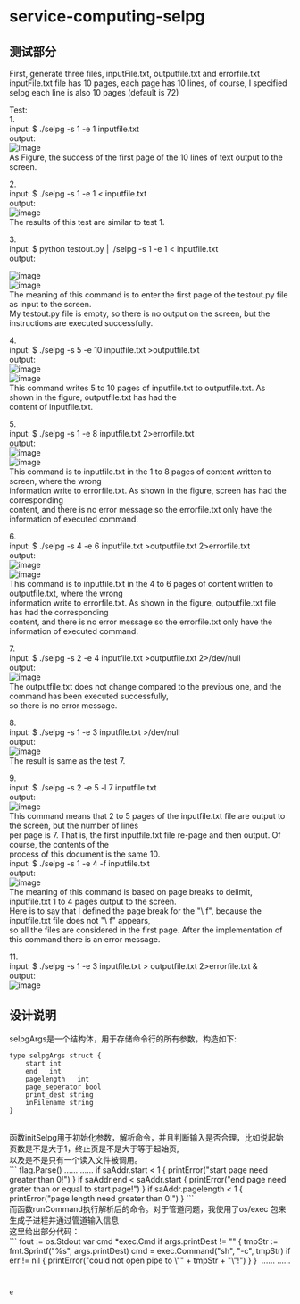 # service-computing-selpg
## 测试部分
First, generate three files, inputFile.txt, outputfile.txt and errorfile.txt<br>
inputFile.txt file has 10 pages, each page has 10 lines, of course, I specified selpg each line is also 10 pages (default is 72)<br>

Test:<br>
1.<br>
input: $ ./selpg -s 1 -e 1 inputfile.txt<br>
output:<br>
![image](https://github.com/Tendernesszh/service-computing-selpg/blob/master/testpicture/test1.png)<br>
As Figure, the success of the first page of the 10 lines of text output to the screen.<br>


2.<br>
input: $ ./selpg -s 1 -e 1 < inputfile.txt<br>
output:<br>
![image](https://github.com/Tendernesszh/service-computing-selpg/blob/master/testpicture/test2.png)<br>
The results of this test are similar to test 1.<br>

3.<br>
input: $ python testout.py | ./selpg -s 1 -e 1 < inputfile.txt<br>output:<br>

![image](https://github.com/Tendernesszh/service-computing-selpg/blob/master/testpicture/test3.png)<br>
![image](https://github.com/Tendernesszh/service-computing-selpg/blob/master/testpicture/test3(1).png)<br>
The meaning of this command is to enter the first page of the testout.py file as input to the screen.<br>
My testout.py file is empty, so there is no output on the screen, but the instructions are executed successfully.<br>


4.<br>
input: $ ./selpg -s 5 -e 10 inputfile.txt >outputfile.txt<br>
output:<br>![image](https://github.com/Tendernesszh/service-computing-selpg/blob/master/testpicture/test4(1).png)<br>
![image](https://github.com/Tendernesszh/service-computing-selpg/blob/master/testpicture/test4(2).png)<br>
This command writes 5 to 10 pages of inputfile.txt to outputfile.txt. As shown in the figure, outputfile.txt has had the<br>
content of inputfile.txt.<br>


5.<br>
input: $ ./selpg -s 1 -e 8 inputfile.txt 2>errorfile.txt<br>
output:<br>
![image](https://github.com/Tendernesszh/service-computing-selpg/blob/master/testpicture/test5(1).png)<br>
![image](https://github.com/Tendernesszh/service-computing-selpg/blob/master/testpicture/test5(2).png)<br>
This command is to inputfile.txt in the 1 to 8 pages of content written to screen, where the wrong<br>
information write to errorfile.txt. As shown in the figure, screen has had the corresponding<br>
content, and there is no error message so the errorfile.txt only have the information of executed command.<br>

6.<br>
input: $ ./selpg -s 4 -e 6 inputfile.txt >outputfile.txt 2>errorfile.txt<br>
output:<br>
![image](https://github.com/Tendernesszh/service-computing-selpg/blob/master/testpicture/test6(1).png)<br>
![image](https://github.com/Tendernesszh/service-computing-selpg/blob/master/testpicture/test6(2).png)<br>
This command is to inputfile.txt in the 4 to 6 pages of content written to outputfile.txt, where the wrong<br>
information write to errorfile.txt. As shown in the figure, outputfile.txt file has had the corresponding<br>
content, and there is no error message so the errorfile.txt only have the information of executed command.<br>

7.<br>
input: $ ./selpg -s 2 -e 4 inputfile.txt >outputfile.txt 2>/dev/null<br>
output:<br>
![image](https://github.com/Tendernesszh/service-computing-selpg/blob/master/testpicture/test7.png)<br>
The outputfile.txt does not change compared to the previous one, and the command has been executed successfully,<br>
so there is no error message.<br>

8.<br>
input: $ ./selpg -s 1 -e 3 inputfile.txt >/dev/null<br>
output:<br>
![image](https://github.com/Tendernesszh/service-computing-selpg/blob/master/testpicture/test8.png)<br>
The result is same as the test 7.<br>

9.<br>
input: $ ./selpg -s 2 -e 5 -l 7 inputfile.txt<br>
output:<br>
![image](https://github.com/Tendernesszh/service-computing-selpg/blob/master/testpicture/test11.png)<br>
This command means that 2 to 5 pages of the inputfile.txt file are output to the screen, but the number of lines<br>
per page is 7. That is, the first inputfile.txt file re-page and then output. Of course, the contents of the<br>
process of this document is the same<vr>
10.<br>
input: $ ./selpg -s 1 -e 4 -f inputfile.txt<br>
output:<br>
![image](https://github.com/Tendernesszh/service-computing-selpg/blob/master/testpicture/test12.png)<br>
The meaning of this command is based on page breaks to delimit, inputfile.txt 1 to 4 pages output to the screen. <br>
Here is to say that I defined the page break for the "\ f", because the inputfile.txt file does not "\ f" appears, <br>
so all the files are considered in the first page. After the implementation of this command there is an error message.<br>

11.<br>
input: $ ./selpg -s 1 -e 3 inputfile.txt > outputfile.txt 2>errorfile.txt &<br>
output:<br>
![image](https://github.com/Tendernesszh/service-computing-selpg/blob/master/testpicture/test14.png)<br>


## 设计说明

selpgArgs是一个结构体，用于存储命令行的所有参数，构造如下:<br>
```
type selpgArgs struct {
	start int
	end   int
	pagelength   int
	page_seperator bool
	print_dest string
	inFilename string
}
```
<br>
函数initSelpg用于初始化参数，解析命令，并且判断输入是否合理，比如说起始页数是不是大于1，终止页是不是大于等于起始页,<br>
以及是不是只有一个读入文件被调用。<br>
```
flag.Parse()
......
......
if saAddr.start < 1 {
		printError("start page need greater than 0!")
	}
	if saAddr.end < saAddr.start {
    printError("end page need grater than or equal to start page!")
	}
	if saAddr.pagelength < 1 {
    printError("page length need greater than 0!")
	}
```
<br>
而函数runCommand执行解析后的命令。对于管道问题，我使用了os/exec 包来生成子进程并通过管道输入信息<br>
这里给出部分代码：<br>
```
fout := os.Stdout
	var cmd *exec.Cmd
	if args.printDest != "" {
		tmpStr := fmt.Sprintf("%s", args.printDest)
		cmd = exec.Command("sh", "-c", tmpStr)
		if err != nil {
			printError("could not open pipe to \"" + tmpStr + "\"!")
		}
	}
  ......
  ......
  
```


e
